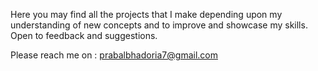 Here you may find all the projects that I make depending upon my understanding of new concepts and to improve and showcase my skills. Open to feedback and suggestions.

Please reach me on : prabalbhadoria7@gmail.com
